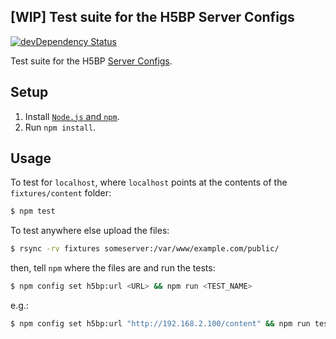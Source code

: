 ## [WIP] Test suite for the H5BP Server Configs

[![devDependency Status](https://david-dm.org/h5bp/server-configs-tests/dev-status.svg)](https://david-dm.org/h5bp/server-configs-tests#info=devDependencies)

Test suite for the H5BP [Server Configs](https://github.com/h5bp/server-configs).

## Setup

1. Install [`Node.js` and `npm`](http://nodejs.org/download/).
2. Run `npm install`.

## Usage

To test for `localhost`, where `localhost` points at the contents of the
`fixtures/content` folder:

```bash
$ npm test
```

To test anywhere else upload the files:

```bash
$ rsync -rv fixtures someserver:/var/www/example.com/public/
```

then, tell `npm` where the files are and run the tests:

```bash
$ npm config set h5bp:url <URL> && npm run <TEST_NAME>
```

e.g.:

```bash
$ npm config set h5bp:url "http://192.168.2.100/content" && npm run test
```
